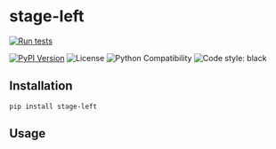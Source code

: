 # stage-left

[![Run tests](https://github.com/chris48s/stage-left/actions/workflows/test.yml/badge.svg?branch=main)](https://github.com/chris48s/stage-left/actions/workflows/test.yml)
<!-- TODO: codecov badge -->
[![PyPI Version](https://img.shields.io/pypi/v/stage-left.svg)](https://pypi.org/project/stage-left/)
![License](https://img.shields.io/pypi/l/stage-left.svg)
![Python Compatibility](https://img.shields.io/badge/dynamic/json?query=info.requires_python&label=python&url=https%3A%2F%2Fpypi.org%2Fpypi%2Fstage-left%2Fjson)
![Code style: black](https://img.shields.io/badge/code%20style-black-000000.svg)



## Installation

```
pip install stage-left
```

## Usage

<!-- TODO -->
